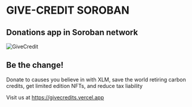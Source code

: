 # GIVE-CREDIT SOROBAN
## Donations app in Soroban network

![GiveCredit](/public/media/givecredit.jpg)

## Be the change!

Donate to causes you believe in with XLM, save the world retiring carbon credits, get limited edition NFTs, and reduce tax liability

Visit us at https://givecredits.vercel.app

